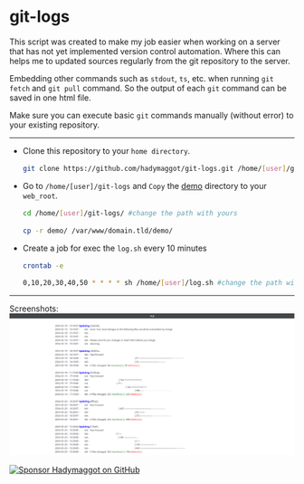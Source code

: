 # git-logs
This script was created to make my job easier when working on a server that has not yet implemented version control automation. Where this can helps me to updated sources regularly from the git repository to the server.

Embedding other commands such as ```stdout```, ```ts```, etc. when running ```git fetch``` and ```git pull``` command. So the output of each ```git``` command can be saved in one html file.

Make sure you can execute basic ```git``` commands manually (without error) to your existing repository.
___
- Clone this repository to your ```home directory```.
  ```bash
  git clone https://github.com/hadymaggot/git-logs.git /home/[user]/git-logs #change the path with yours
  ```
- Go to ```/home/[user]/git-logs``` and ```Copy``` the [demo](https://github.com/hadymaggot/git-logs/tree/main/demo) directory to your ```web_root```.
  ```bash
  cd /home/[user]/git-logs/ #change the path with yours
  ```
  ```bash
  cp -r demo/ /var/www/domain.tld/demo/
  ```
-  Create a job for exec the ```log.sh``` every 10 minutes
    ```bash
    crontab -e
    ```
    ```bash
    0,10,20,30,40,50 * * * * sh /home/[user]/log.sh #change the path with yours
    ```
___
Screenshots:
![Sorry I'm sensored some detail](https://github.com/hadymaggot/git-logs/blob/main/images/Screenshot%202024-03-22%20010612.png)

[![Sponsor Hadymaggot on GitHub](https://img.shields.io/badge/Sponsor_on_GitHub-hadymaggot-%cddc39?style=for-the-badge&logo=githubsponsors&logoColor=cddc39)](https://github.com/sponsors/hadymaggot)
